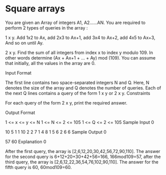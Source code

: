 # Square arrays



You are given an Array of integers A1, A2......AN. You are required to perform 2 types of queries in the array :

1 x y. Add 1x2 to Ax, add 2x3 to Ax+1, add 3x4 to Ax+2, add 4x5 to Ax+3, And so on until Ay.

2 x y. Find the sum of all integers from index x to index y modulo 109. In other words determine (Ax + Ax+1 + ... + Ay) mod (109). You can assume that initially, all the values in the array are 0.

Input Format

The first line contains two space-separated integers N and Q. Here, N denotes the size of the array and Q denotes the number of queries.
Each of the next Q lines contains a query of the form 1 x y or 2 x y.
Constraints

For each query of the form 2 x y, print the required answer.

Output Format

1 <= x <= y <= N
1 <= N <= 2 <= 105
1 <= Q <= 2 <= 105
Sample Input 0

10 5
1 1 10
2 2 7
1 4 8
1 5 6
2 6 6
Sample Output 0

57
60
Explanation 0

After the first query, the array is [2,6,12,20,30,42,56,72,90,110]. The answer for the second query is 6+12+20+30+42+56=166, 166mod109=57, after the third query, the array is [2,6,12,22,36,54,76,102,90,110]. The answer for the fifth query is 60, 60mod109=60.

